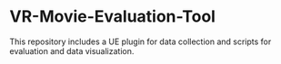 # VR-Movie-Evaluation-Tool
This repository includes a UE plugin for data collection and scripts for evaluation and data visualization.
